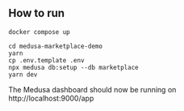 



## How to run 

```
docker compose up
```

```
cd medusa-marketplace-demo
yarn
cp .env.template .env
npx medusa db:setup --db marketplace
yarn dev
```

The Medusa dashboard should now be running on http://localhost:9000/app



